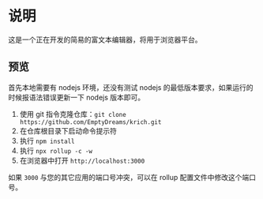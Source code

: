 # 说明

这是一个正在开发的简易的富文本编辑器，将用于浏览器平台。

## 预览

首先本地需要有 nodejs 环境，还没有测试 nodejs 的最低版本要求，如果运行的时候报语法错误更新一下 nodejs 版本即可。

1. 使用 git 指令克隆仓库：`git clone https://github.com/EmptyDreams/krich.git`
2. 在仓库根目录下启动命令提示符
3. 执行 `npm install`
4. 执行 `npx rollup -c -w`
5. 在浏览器中打开 `http://localhost:3000`

如果 `3000` 与您的其它应用的端口号冲突，可以在 rollup 配置文件中修改这个端口号。